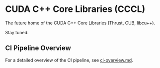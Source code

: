 # CUDA C++ Core Libraries (CCCL)

The future home of the CUDA C++ Core Libraries (Thrust, CUB, libcu++).

Stay tuned. 

## CI Pipeline Overview

For a detailed overview of the CI pipeline, see [ci-overview.md](ci-overview.md).